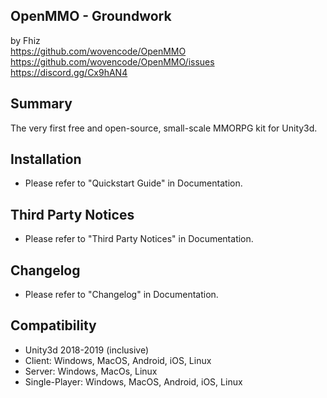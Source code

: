 OpenMMO - Groundwork
---
by Fhiz<br>
https://github.com/wovencode/OpenMMO<br>
https://github.com/wovencode/OpenMMO/issues<br>
https://discord.gg/Cx9hAN4<br>

Summary
---
The very first free and open-source, small-scale MMORPG kit for Unity3d.

Installation
---
* Please refer to "Quickstart Guide" in Documentation.

Third Party Notices
---
* Please refer to "Third Party Notices" in Documentation.

Changelog
---
* Please refer to "Changelog" in Documentation.

Compatibility
---
* Unity3d 2018-2019 (inclusive)
* Client: Windows, MacOS, Android, iOS, Linux
* Server: Windows, MacOs, Linux
* Single-Player: Windows, MacOS, Android, iOS, Linux